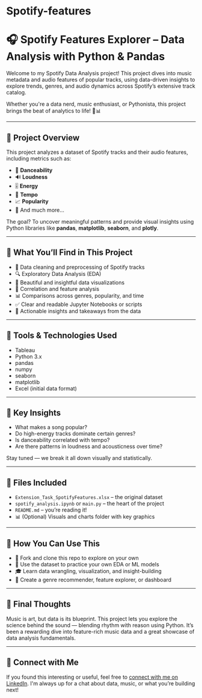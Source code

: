 # Spotify-features

# 🎧 Spotify Features Explorer – Data Analysis with Python & Pandas

Welcome to my Spotify Data Analysis project! This project dives into music metadata and audio features of popular tracks, using data-driven insights to explore trends, genres, and audio dynamics across Spotify’s extensive track catalog.

Whether you're a data nerd, music enthusiast, or Pythonista, this project brings the beat of analytics to life! 🕺📊

---

## 🧠 Project Overview

This project analyzes a dataset of Spotify tracks and their audio features, including metrics such as:

- 🎵 **Danceability**
- 🔊 **Loudness**
- 🎚️ **Energy**
- 🎼 **Tempo**
- 📈 **Popularity**
- 🧠 And much more…

The goal? To uncover meaningful patterns and provide visual insights using Python libraries like **pandas**, **matplotlib**, **seaborn**, and **plotly**.

---

## 🚀 What You’ll Find in This Project

- 📂 Data cleaning and preprocessing of Spotify tracks  
- 🔍 Exploratory Data Analysis (EDA)  
- 🎨 Beautiful and insightful data visualizations  
- 🧩 Correlation and feature analysis  
- 📊 Comparisons across genres, popularity, and time  
- ✅ Clear and readable Jupyter Notebooks or scripts  
- 🎯 Actionable insights and takeaways from the data  

---

## 🔧 Tools & Technologies Used

- Tableau
- Python 3.x 
- pandas 
- numpy 
- seaborn 
- matplotlib  
- Excel (initial data format)

---

## 📌 Key Insights

- What makes a song popular?  
- Do high-energy tracks dominate certain genres?  
- Is danceability correlated with tempo?  
- Are there patterns in loudness and acousticness over time?  

Stay tuned — we break it all down visually and statistically.

---

## 📂 Files Included

- `Extension_Task_SpotifyFeatures.xlsx` – the original dataset  
- `spotify_analysis.ipynb` or `main.py` – the heart of the project  
- `README.md` – you’re reading it!  
- 📊 (Optional) Visuals and charts folder with key graphics  

---

## 🤝 How You Can Use This

- 🔄 Fork and clone this repo to explore on your own  
- 🧠 Use the dataset to practice your own EDA or ML models  
- 🎓 Learn data wrangling, visualization, and insight-building  
- 🎵 Create a genre recommender, feature explorer, or dashboard  

---

## 🎤 Final Thoughts

Music is art, but data is its blueprint. This project lets you explore the science behind the sound — blending rhythm with reason using Python. It’s been a rewarding dive into feature-rich music data and a great showcase of data analysis fundamentals.

---

## 👋 Connect with Me

If you found this interesting or useful, feel free to [connect with me on LinkedIn](https://www.linkedin.com/in/abdullah-kamuka). I'm always up for a chat about data, music, or what you’re building next!
